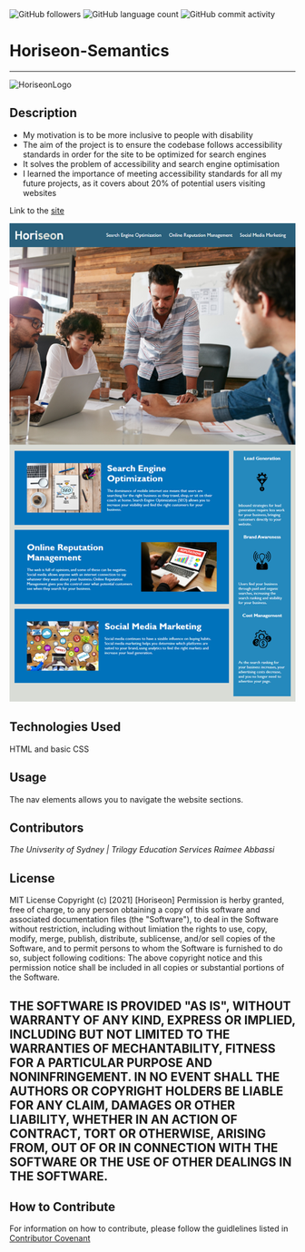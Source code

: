 <img alt="GitHub followers" src="https://img.shields.io/github/followers/Raimeeab?style=social">
<img alt="GitHub language count" src="https://img.shields.io/github/languages/count/Raimeeab/horiseon-semantics?style=social">     
<img alt="GitHub commit activity" src="https://img.shields.io/github/commit-activity/w/Raimeeab/horiseon-semantics?style=social">

# Horiseon-Semantics
---

![HoriseonLogo](assets/images/Horiseon-logo.jpg)

## Description
- My motivation is to be more inclusive to people with disability 
- The aim of the project is to ensure the codebase follows accessibility standards in order for the site to be optimized for search engines
- It solves the problem of accessibility and search engine optimisation 
- I learned the importance of meeting accessibility standards for all my future projects, as it covers about 20% of potential users visiting websites 

Link to the [site](https://raimeeab.github.io/horiseon-semantics/)

![HoriseonApp](assets/images/app-demo.png)

## Technologies Used
HTML and basic CSS

## Usage
The nav elements allows you to navigate the website sections. 

## Contributors
*The Univserity of Sydney | Trilogy Education Services*
*Raimee Abbassi*

## License
MIT License
Copyright (c) [2021] [Horiseon]
Permission is herby granted, free of charge, to any person obtaining a copy of this software and associated documentation files (the "Software"), to deal in the Software without restriction, including without limiation the rights to use, copy, modify, merge, publish, distribute, sublicense, and/or sell copies of the Software, and to permit persons to whom the Software is furnished to do so, subject following coditions: 
The above copyright notice and this permission notice shall be included in all copies or substantial portions of the Software. 

THE SOFTWARE IS PROVIDED "AS IS", WITHOUT WARRANTY OF ANY KIND, EXPRESS OR IMPLIED, INCLUDING BUT NOT LIMITED TO THE WARRANTIES OF MECHANTABILITY, FITNESS FOR A PARTICULAR PURPOSE AND NONINFRINGEMENT. IN NO EVENT SHALL THE AUTHORS OR COPYRIGHT HOLDERS BE LIABLE FOR ANY CLAIM, DAMAGES OR OTHER LIABILITY, WHETHER IN AN ACTION OF CONTRACT, TORT OR OTHERWISE, ARISING FROM, OUT OF OR IN CONNECTION WITH THE SOFTWARE OR THE USE OF OTHER DEALINGS IN THE SOFTWARE.  
---

## How to Contribute
For information on how to contribute, please follow the guidlelines listed in [Contributor Covenant](https://www.contributor-covenant.org/) 

